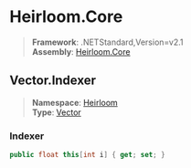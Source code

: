 # Heirloom.Core

> **Framework**: .NETStandard,Version=v2.1  
> **Assembly**: [Heirloom.Core][0]  

## Vector.Indexer

> **Namespace**: [Heirloom][0]  
> **Type**: [Vector][1]  

### Indexer

```cs
public float this[int i] { get; set; }
```

[0]: ../../../Heirloom.Core.md
[1]: ../Vector.md
